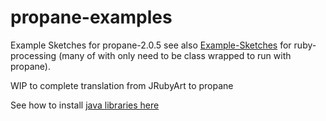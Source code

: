 # propane-examples
Example Sketches for propane-2.0.5 see also [Example-Sketches][examples] for ruby-processing (many of with only need to be class wrapped to run with propane).

WIP to complete translation from JRubyArt to propane

See how to install [java libraries here][contributed]

[examples]:https://github.com/ruby-processing/JRubyArt-examples
[contributed]:https://ruby-processing.github.io/propane/contributed
